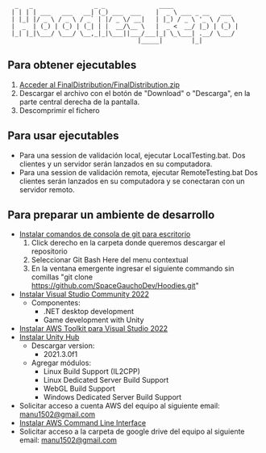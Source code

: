 ```
  _   _                 _ _               ____                  
 | | | | ___   ___   __| (_) ___  ___    |  _ \ ___ _ __   ___  
 | |_| |/ _ \ / _ \ / _` | |/ _ \/ __|   | |_) / _ \ '_ \ / _ \ 
 |  _  | (_) | (_) | (_| | |  __/\__ \   |  _ <  __/ |_) | (_) |
 |_| |_|\___/ \___/ \__,_|_|\___||___/___|_| \_\___| .__/ \___/ 
                                    |_____|        |_|          
```									
## Para obtener ejecutables 
1. [Acceder al FinalDistribution/FinalDistribution.zip](https://github.com/SpaceGauchoDev/Hoodies/blob/main/FinalDistribution/FinalDistribution.zip)
2. Descargar el archivo con el botón de "Download" o "Descarga", en la parte central derecha de la pantalla.
3. Descomprimir el fichero 

## Para usar ejecutables
- Para una session de validación local, ejecutar LocalTesting.bat. Dos clientes y un servidor serán lanzados en su computadora.
- Para una session de validación remota, ejecutar RemoteTesting.bat Dos clientes serán lanzados en su computadora y se conectaran con un servidor remoto.

## Para preparar un ambiente de desarrollo
- [Instalar comandos de consola de git para escritorio](https://git-scm.com/downloads)
	1. Click derecho en la carpeta donde queremos descargar el repositorio
	2. Seleccionar Git Bash Here del menu contextual
	3. En la ventana emergente ingresar el siguiente commando sin comillas "git clone https://github.com/SpaceGauchoDev/Hoodies.git"
- [Instalar Visual Studio Community 2022](https://visualstudio.microsoft.com/thank-you-downloading-visual-studio/?sku=Community&channel=Release&version=VS2022&source=VSLandingPage&cid=2030&passive=false)
	- Componentes:
		- .NET desktop development
		- Game development with Unity
- [Instalar AWS Toolkit para Visual Studio 2022](https://marketplace.visualstudio.com/items?itemName=AmazonWebServices.AWSToolkitforVisualStudio2022)
- [Instalar Unity Hub](https://public-cdn.cloud.unity3d.com/hub/prod/UnityHubSetup.exe)
	- Descargar version:
		- 2021.3.0f1
	- Agregar módulos: 
		- Linux Build Support (IL2CPP)
		- Linux Dedicated Server Build Support
		- WebGL Build Support
		- Windows Dedicated Server Build Support
- Solicitar acceso a cuenta AWS del equipo al siguiente email: manu1502@gmail.com
- [Instalar AWS Command Line Interface](https://aws.amazon.com/cli/)			
- Solicitar acceso a la carpeta de google drive del equipo al siguiente email: manu1502@gmail.com